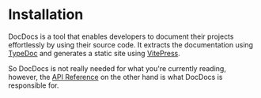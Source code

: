 # Installation

DocDocs is a tool that enables developers to document their projects effortlessly by using their source code. It extracts the documentation using [TypeDoc](#) and generates a static site using [VitePress](#).

So DocDocs is not really needed for what you're currently reading, however, the [API Reference](/api/function/addnavlinktoviteuserconfig.html) on the other hand is what DocDocs is responsible for.
